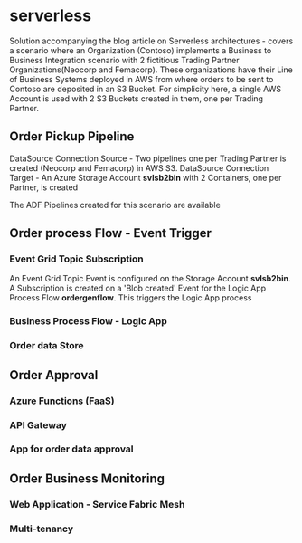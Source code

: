 # serverless
Solution accompanying the blog article on Serverless architectures - covers a scenario where an Organization (Contoso) implements a Business to Business Integration scenario with 2 fictitious Trading Partner Organizations(Neocorp and Femacorp). These organizations have their Line of Business Systems deployed in AWS from where orders to be sent to Contoso are deposited in an S3 Bucket. For simplicity here, a single AWS Account is used with 2 S3 Buckets created in them, one per Trading Partner.
 

## Order Pickup Pipeline
DataSource Connection Source - Two pipelines one per Trading Partner is created (Neocorp and Femacorp) in AWS S3. 
DataSource Connection Target - An Azure Storage Account **svlsb2bin** with 2 Containers, one per Partner, is created


The ADF Pipelines created for this scenario are available 

## Order process Flow - Event Trigger

### Event Grid Topic Subscription
An Event Grid Topic Event is configured on the Storage Account **svlsb2bin**. A Subscription is created on a 'Blob created' Event for the Logic App Process Flow **ordergenflow**. This triggers the Logic App process

### Business Process Flow - Logic App


### Order data Store


## Order Approval

### Azure Functions (FaaS)

### API Gateway

### App for order data approval

## Order Business Monitoring

### Web Application - Service Fabric Mesh

### Multi-tenancy


##

